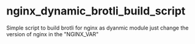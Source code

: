# nginx_dynamic_brotli_build_script
Simple script to build brotli for nginx as dyanmic module
just change the version of nginx in the "NGINX_VAR"
